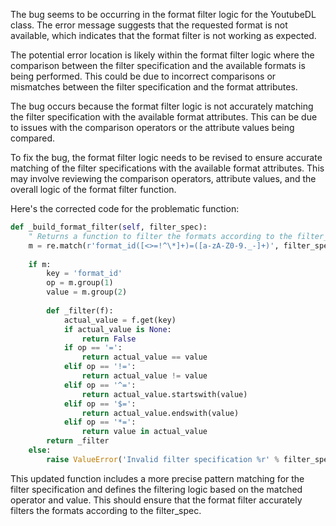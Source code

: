 The bug seems to be occurring in the format filter logic for the YoutubeDL class. The error message suggests that the requested format is not available, which indicates that the format filter is not working as expected.

The potential error location is likely within the format filter logic where the comparison between the filter specification and the available formats is being performed. This could be due to incorrect comparisons or mismatches between the filter specification and the format attributes.

The bug occurs because the format filter logic is not accurately matching the filter specification with the available format attributes. This can be due to issues with the comparison operators or the attribute values being compared.

To fix the bug, the format filter logic needs to be revised to ensure accurate matching of the filter specifications with the available format attributes. This may involve reviewing the comparison operators, attribute values, and the overall logic of the format filter function.

Here's the corrected code for the problematic function:

```python
def _build_format_filter(self, filter_spec):
    " Returns a function to filter the formats according to the filter_spec "
    m = re.match(r'format_id([<>=!^\*]+)=([a-zA-Z0-9._-]+)', filter_spec)
    
    if m:
        key = 'format_id'
        op = m.group(1)
        value = m.group(2)
        
        def _filter(f):
            actual_value = f.get(key)
            if actual_value is None:
                return False
            if op == '=':
                return actual_value == value
            elif op == '!=':
                return actual_value != value
            elif op == '^=':
                return actual_value.startswith(value)
            elif op == '$=':
                return actual_value.endswith(value)
            elif op == '*=':
                return value in actual_value
        return _filter
    else:
        raise ValueError('Invalid filter specification %r' % filter_spec)
```

This updated function includes a more precise pattern matching for the filter specification and defines the filtering logic based on the matched operator and value. This should ensure that the format filter accurately filters the formats according to the filter_spec.